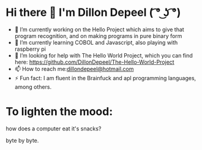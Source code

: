 # Hi there 👋 I'm Dillon Depeel ( ͡° ͜ʖ ͡°)


- 🔭 I’m currently working on the Hello Project which aims to give that program recognition, and on making programs in pure binary form
- 🌱 I’m currently learning COBOL and Javascript, also playing with raspberry pi
- 🤔 I’m looking for help with The Hello World Project, which you can find here: https://github.com/DillonDepeel/The-Hello-World-Project
- 📫 How to reach me:dillondepeel@hotmail.com
- ⚡ Fun fact: I am fluent in the Brainfuck and apl programming languages, among others.


# To lighten the mood:
how does a computer eat it's snacks?

byte by byte.
